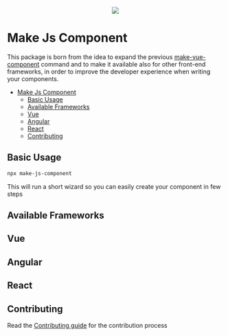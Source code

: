 <p align="center">
   <img src="https://github.com/Giuliano1993/make-js-component/assets/12759050/bedcd81f-431b-4699-9771-ba5c237ec68f" />
</p>

# Make Js Component

This package is born from the idea to expand the previous [make-vue-component](https://github.com/Giuliano1993/make-vue-component) command and to make it available also for other front-end frameworks, in order to improve the developer experience when writing your components.

- [Make Js Component](#make-js-component)
  - [Basic Usage](#basic-usage)
  - [Available Frameworks](#available-frameworks)
  - [Vue](#vue)
  - [Angular](#angular)
  - [React](#react)
  - [Contributing](#contributing)


## Basic Usage

```bash
npx make-js-component
```

This will run a short wizard so you can easily create your component in few steps

## Available Frameworks

## Vue

## Angular

## React

## Contributing
Read the [Contributing guide](./CONTRIBUTING.md) for the contribution process
